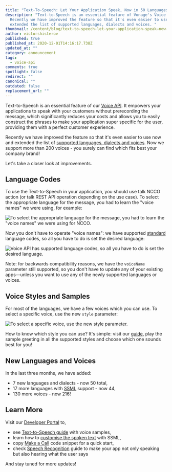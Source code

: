 ```yaml
---
title: "Text-To-Speech: Let Your Application Speak, Now in 50 Languages!"
description: "Text-to-Speech is an essential feature of Vonage's Voice API.
  Recently we have improved the feature so that it's even easier to use now and
  extended the list of supported languages, dialects and voices. "
thumbnail: /content/blog/text-to-speech-let-your-application-speak—now-in-50-languages/text-to-speech1200x600.png
author: victorshisterov
published: true
published_at: 2020-12-01T14:16:17.738Z
updated_at: ""
category: announcement
tags:
  - voice-api
comments: true
spotlight: false
redirect: ""
canonical: ""
outdated: false
replacement_url: ""
---
```

Text-to-Speech is an essential feature of our [Voice API](https://www.vonage.com/communications-apis/voice/). It empowers your applications to speak with your customers without prerecording the message, which significantly reduces your costs and allows you to easily construct the phrases to make your application super specific for the user, providing them with a perfect customer experience.

Recently we have improved the feature so that it's even easier to use now and extended the list of [supported languages, dialects and voices](https://developer.nexmo.com/voice/voice-api/guides/text-to-speech#supported-languages). Now we support more than 200 voices - you surely can find which fits best your company brand!

Let's take a closer look at improvements.

## Language Codes

To use the Text-to-Speech in your application, you should use talk NCCO action (or talk REST API operation depending on the use case). To select the appropriate language for the message, you had to learn the "voice names" we were using, for example:

![To select the appropriate language for the message, you had to learn the "voice names" we were using for NCCO.](/content/blog/text-to-speech-let-your-application-speak—now-in-50-languages/victor1.png)

Now you don't have to operate "voice names": we have supported [standard](https://tools.ietf.org/html/bcp47) language codes, so all you have to do is set the desired language:

![Voice API has supported language codes, so all you have to do is set the desired language.](/content/blog/text-to-speech-let-your-application-speak—now-in-50-languages/victor2.png)

Note: for backwards compatibility reasons, we have the `voiceName` parameter still supported, so you don't have to update any of your existing apps—unless you want to use any of the newly supported languages or voices.

## Voice Styles and Samples

For most of the languages, we have a few voices which you can use. To select a specific voice, use the new `style` parameter:

![To select a specific voice, use the new style parameter.](/content/blog/text-to-speech-let-your-application-speak—now-in-50-languages/victor3.png)

How to know which style you can use? It's simple: visit our [guide](https://developer.nexmo.com/voice/voice-api/guides/text-to-speech#supported-languages), play the sample greeting in all the supported styles and choose which one sounds best for you!

## New Languages and Voices

In the last three months, we have added:

* 7 new languages and dialects - now 50 total,
* 17 more languages with [SSML](https://developer.nexmo.com/voice/voice-api/guides/customizing-tts) support - now 44,
* 130 more voices - now 216!

## Learn More

Visit our [Developer Portal](https://developer.nexmo.com/voice/voice-api) to,

* see [Text-to-Speech guide](https://developer.nexmo.com/voice/voice-api/guides/text-to-speech) with voice samples,
* learn how to [customise the spoken text](https://developer.nexmo.com/voice/voice-api/guides/customizing-tts) with SSML,
* copy [Make a Call](https://developer.nexmo.com/voice/voice-api/code-snippets/make-an-outbound-call-with-ncco) code snippet for a quick start,
* check [Speech Recognition](https://developer.nexmo.com/voice/voice-api/guides/asr) guide to make your app not only speaking but also hearing what the user says

And stay tuned for more updates!